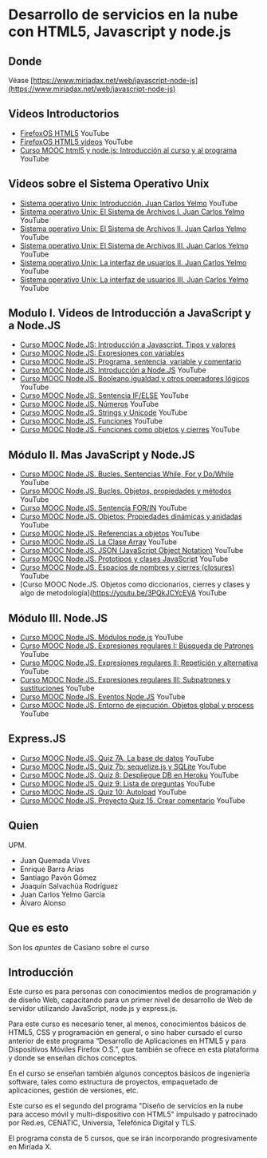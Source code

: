 # Desarrollo de servicios en la nube con HTML5, Javascript y node.js

## Donde

Véase
[https://www.miriadax.net/web/javascript-node-js](https://www.miriadax.net/web/javascript-node-js)

## Videos Introductorios

* [FirefoxOS HTML5](https://www.youtube.com/channel/UCi0iZJ2QSU4koTMJ5WeUaVA) YouTube
* [FirefoxOS HTML5 videos](https://www.youtube.com/user/FirefoxOSHTML5/videos) YouTube
* [Curso MOOC html5 y node.js: Introducción al curso y al programa](https://youtu.be/5uvM7zeLGyQ) YouTube

## Videos sobre el Sistema Operativo Unix

* [Sistema operativo Unix: Introducción. Juan Carlos Yelmo](https://youtu.be/_nRGuGA4G5w) YouTube
* [Sistema operativo Unix: El Sistema de Archivos I. Juan Carlos Yelmo](https://youtu.be/11qPfkJo_b0) YouTube
* [Sistema operativo Unix: El Sistema de Archivos II. Juan Carlos Yelmo](https://youtu.be/VjaEbmT7SQQ) YouTube
* [Sistema operativo Unix: El Sistema de Archivos III. Juan Carlos Yelmo](https://youtu.be/3gY_HiYiimY) YouTube
* [Sistema operativo Unix: La interfaz de usuarios II. Juan Carlos Yelmo](https://youtu.be/oPLOsdjeOwY) YouTube
* [Sistema operativo Unix: La interfaz de usuarios III. Juan Carlos Yelmo](https://youtu.be/5IhawAobXGw) YouTube

## Modulo I. Videos de Introducción a JavaScript y a Node.JS

* [Curso MOOC Node.JS: Introducción a Javascript. Tipos y valores](https://youtu.be/20ek1mYam1o)
* [Curso MOOC Node.JS: Expresiones con variables](https://youtu.be/nImIVpIfXCk)
* [Curso MOOC Node.JS: Programa, sentencia, variable y comentario](https://youtu.be/YmaTo8x_LA8)
* [Curso MOOC Node.JS. Introducción a Node.JS](https://youtu.be/ydzOcjE7-A4) YouTube
* [Curso MOOC Node.JS. Booleano,igualdad y otros operadores lógicos](https://youtu.be/4AUjKP1udRc) YouTube
* [Curso MOOC Node.JS. Sentencia IF/ELSE](https://youtu.be/933cbQ2ZLX8) YouTube
* [Curso MOOC Node.JS. Números](https://youtu.be/3Hns7pxZK9I) YouTube
* [Curso MOOC Node.JS. Strings y Unicode](https://youtu.be/2_K1Z3Tmdak) YouTube
* [Curso MOOC Node.JS. Funciones](https://youtu.be/QFeZqa_VObc) YouTube
* [Curso MOOC Node.JS. Funciones como objetos y cierres](https://youtu.be/uaRP_U53u2E) YouTube

## Módulo II. Mas JavaScript y Node.JS

* [Curso MOOC Node.JS. Bucles. Sentencias While, For y Do/While](https://youtu.be/l4ZNL7aS6rE) YouTube
* [Curso MOOC Node.JS. Bucles. Objetos, propiedades y métodos](https://youtu.be/TvDn8YtyVaw?t=21s) YouTube
* [Curso MOOC Node.JS. Sentencia FOR/IN](https://youtu.be/WA_a9r1bfyc) YouTube
* [Curso MOOC Node.JS. Objetos: Propiedades dinámicas y anidadas](https://youtu.be/jcMLC793ttg) YouTube
* [Curso MOOC Node.JS. Referencias a objetos](https://youtu.be/4zfcU1lGIKc) YouTube
* [Curso MOOC Node.JS. La Clase Array](https://youtu.be/fmgnKkJDgFw) YouTube
* [Curso MOOC Node.JS. JSON (JavaScript Object Notation)](https://youtu.be/Jm6jiPy0C_M) YouTube
* [Curso MOOC Node.JS. Prototipos y clases JavaScript](https://youtu.be/ZaC2TdOn6J8) YouTube
* [Curso MOOC Node.JS. Espacios de nombres y cierres (closures)](https://youtu.be/2MWAt8v92HQ) YouTube
* [Curso MOOC Node.JS. Objetos como diccionarios, cierres y clases y algo de metodología](https://youtu.be/3PQkJCYcEVA YouTube

## Módulo III. Node.JS

* [Curso MOOC Node.JS. Módulos node.js](https://youtu.be/dRfPBe-HxKE) YouTube
* [Curso MOOC Node.JS. Expresiones regulares I: Búsqueda de Patrones](https://youtu.be/S6EPC4PQv7s) YouTube
* [Curso MOOC Node.JS. Expresiones regulares II: Repetición y alternativa](https://youtu.be/Hg3cp9vNgDo) YouTube
* [Curso MOOC Node.JS. Expresiones regulares III: Subpatrones y sustituciones](https://youtu.be/Cz-71sfyWnQ) YouTube
* [Curso MOOC Node.JS. Eventos Node.JS](https://youtu.be/Cz-71sfyWnQ) YouTube
* [Curso MOOC Node.JS. Entorno de ejecución. Objetos global y process](https://youtu.be/ieCXg4Sx8UY) YouTube

## Express.JS

* [Curso MOOC Node.JS. Quiz 7A. La base de datos](https://youtu.be/l5nviUiDRDI) YouTube
* [Curso MOOC Node.JS. Quiz 7b: sequelize.js y SQLite](https://youtu.be/mU_GDocS_Ys) YouTube
* [Curso MOOC Node.JS. Quiz 8: Despliegue DB en Heroku](https://youtu.be/_jzjaraiE3A) YouTube
* [Curso MOOC Node.JS. Quiz 9: Lista de preguntas](https://youtu.be/zGT8rVBe2hY) YouTube
* [Curso MOOC Node.JS. Quiz 10: Autoload](https://youtu.be/pSDk_l_jhs0) YouTube
* [Curso MOOC Node.JS. Proyecto Quiz 15. Crear comentario](https://www.youtube.com/watch?v=olCP6o3_zGg) YouTube

## Quien

UPM. 

* Juan Quemada Vives
* Enrique Barra Arias
* Santiago Pavón Gómez
* Joaquín Salvachúa Rodríguez
* Juan Carlos Yelmo García
* Álvaro Alonso

## Que es esto

Son los *apuntes* de Casiano sobre el curso

## Introducción

Este curso es para personas con conocimientos medios de programación
y de diseño Web, capacitando para un primer nivel de desarrollo de
Web de servidor utilizando JavaScript, node.js y express.js. 

Para
este curso es necesario tener, al menos, conocimientos básicos de
HTML5, CSS y programación en general, o sino haber cursado el curso
anterior de este programa “Desarrollo de Aplicaciones en HTML5 y
para Dispositivos Móviles Firefox O.S.”, que también se ofrece en
esta plataforma y donde se enseñan dichos conceptos. 

En el curso
se enseñan también algunos conceptos básicos de ingeniería software,
tales como estructura de proyectos, empaquetado de aplicaciones,
gestión de versiones, etc. 

Este curso es el segundo del programa
"Diseño de servicios en la nube para acceso móvil y multi-dispositivo
con HTML5" 
impulsado y patrocinado por Red.es, CENATIC, Universia,
Telefónica Digital y TLS.

 El programa consta de 5 cursos, que se
irán incorporando progresivamente en Miríada X.
